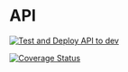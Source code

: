 # API

[![Test and Deploy API to dev](https://github.com/COMP4050-team/api/actions/workflows/deploy.yml/badge.svg)](https://github.com/COMP4050-team/api/actions/workflows/deploy.yml)

[![Coverage Status](https://coveralls.io/repos/github/COMP4050-team/api/badge.svg?branch=main&t=Olikwl)](https://coveralls.io/github/COMP4050-team/api?branch=main)
